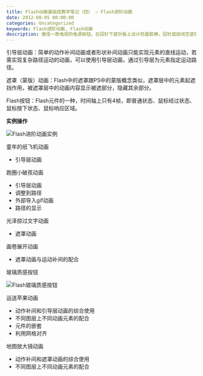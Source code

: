 ```yaml
---
title: Flash动画基础班教学笔记（四） – Flash进阶动画
date: 2012-08-05 00:00:00
categories: Uncategorized
keywords: Flash进阶动画, Flash动画
description: 康佳一款电视的电源按钮。在回针下底针板上设计防震胶棒，回针底部闭空底针板，这样合模时回针推动防震胶棒使面针板和底针板带动顶针先复位
---
```


引导层动画：简单的动作补间动画或者形状补间动画只能实现元素的直线运动，若需实现复杂路径运动的动画，可以使用引导层动画，通过引导层为元素指定运动路径。

遮罩（蒙版）动画：Flash中的遮罩跟PS中的蒙版概念类似，遮罩层中的元素起遮挡作用，被遮罩层中的动画内容显示被遮部分，隐藏其余部分。

Flash按钮：Flash元件的一种，时间轴上只有4帧，即普通状态、鼠标经过状态、鼠标按下状态、鼠标响应区域。

<strong>实例操作</strong>

<img src="http://xinyuefei.com/wp-content/uploads/flash41.gif" alt="Flash进阶动画实例" />

童年的纸飞机动画

<ul>
<li>引导层动画</li>
</ul>

跑圈小破孩动画

<ul>
<li>引导层动画</li>
<li>调整到路径</li>
<li>外部导入gif动画</li>
<li>路径的显示</li>
</ul>

光泽掠过文字动画

<ul>
<li>遮罩动画</li>
</ul>

画卷展开动画

<ul>
<li>遮罩动画与运动补间的配合</li>
</ul>

玻璃质感按钮

<img src="http://xinyuefei.com/wp-content/uploads/flash42.jpg" alt="Flash玻璃质感按钮" />

运送苹果动画

<ul>
<li>动作补间和引导层动画的综合使用</li>
<li>不同图层上不同动画元素的配合</li>
<li>元件的嵌套</li>
<li>利用网格对齐</li>
</ul>

地图放大镜动画

<ul>
<li>动作补间和遮罩动画的综合使用</li>
<li>不同图层上不同动画元素的配合</li>
</ul>
